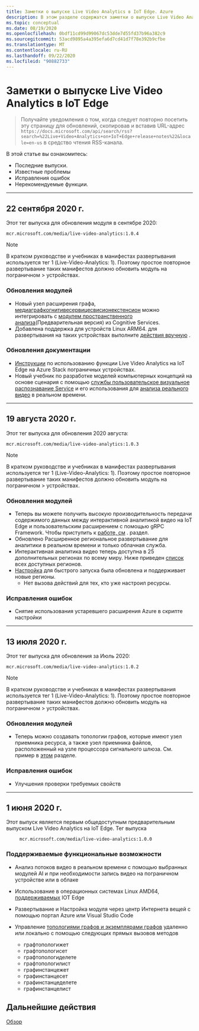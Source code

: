 ```yaml
---
title: Заметки о выпуске Live Video Analytics в IoT Edge. Azure
description: В этом разделе содержатся заметки о выпуске Live Video Analytics на IoT Edge выпусках, улучшениях, исправлениях ошибок и известных проблемах.
ms.topic: conceptual
ms.date: 08/19/2020
ms.openlocfilehash: 0bdf11cd99d99067dc53dde7d55fd37b96a382c9
ms.sourcegitcommit: 53acd9895a4a395efa6d7cd41d7f78e392b9cfbe
ms.translationtype: MT
ms.contentlocale: ru-RU
ms.lasthandoff: 09/22/2020
ms.locfileid: "90882733"
---
```

# <a name="live-video-analytics-on-iot-edge-release-notes"></a>Заметки о выпуске Live Video Analytics в IoT Edge

>Получайте уведомления о том, когда следует повторно посетить эту страницу для обновлений, скопировав и вставив URL-адрес `https://docs.microsoft.com/api/search/rss?search=%22Live+Video+Analytics+on+IoT+Edge+release+notes%22&locale=en-us` в средство чтения RSS-канала.

В этой статье вы ознакомитесь:

* Последние выпуски.
* Известные проблемы
* Исправления ошибок
* Нерекомендуемые функции.

<hr width=100%>

## <a name="september-22-2020"></a>22 сентября 2020 г.

Этот тег выпуска для обновления модуля в сентябре 2020:

```
mcr.microsoft.com/media/live-video-analytics:1.0.4
```

> [!NOTE]
> В кратком руководстве и учебниках в манифестах развертывания используется тег 1 (Live-Video-Analytics: 1). Поэтому простое повторное развертывание таких манифестов должно обновить модуль на пограничном > устройствах.

### <a name="module-updates"></a>Обновления модулей

* Новый узел расширения графа, [медиаграфкогнитивесервицесвисионекстенсион](custom-vision-tutorial.md) можно интегрировать с [модулем пространственного анализа](spatial-analysis-tutorial.md)(Предварительная версия) из Cognitive Services.
* Добавлена поддержка для устройств Linux ARM64. для развертывания на таких устройствах выполните [действия вручную](deploy-iot-edge-device.md) .

### <a name="documentation-updates"></a>Обновления документации

* [Инструкции](deploy-azure-stack-edge-how-to.md) по использованию функции Live Video Analytics на IoT Edge на Azure Stack пограничных устройствах.
* Новый учебник по разработке моделей компьютерных концепций на основе сценария с помощью [службы пользовательское визуальное распознавание Service](https://azure.microsoft.com/services/cognitive-services/custom-vision-service/) и его использования для [анализа реального видео](custom-vision-tutorial.md) в реальном времени.

<hr width=100%>

## <a name="august-19-2020"></a>19 августа 2020 г.

Этот тег выпуска для обновления 2020 августа:

```
mcr.microsoft.com/media/live-video-analytics:1.0.3
```

> [!NOTE]
> В кратком руководстве и учебниках в манифестах развертывания используется тег 1 (Live-Video-Analytics: 1). Поэтому простое повторное развертывание таких манифестов должно обновить модуль на пограничном > устройствах.

### <a name="module-updates"></a>Обновления модулей

* Теперь вы можете получить высокую производительность передачи содержимого данных между интерактивной аналитикой видео на IoT Edge и пользовательским расширением с помощью gRPC Framework. Чтобы приступить к [работе, см](analyze-live-video-use-your-grpc-model-quickstart.md) . раздел.
* Обновлено Расширенное региональное развертывание для аналитики в реальном времени и только облачная служба.  
* Интерактивная аналитика видео теперь доступна в 25 дополнительных регионах по всему миру. Ниже приведен [список](https://azure.microsoft.com/global-infrastructure/services/?products=media-services) всех доступных регионов.  
* [Настройка](https://aka.ms/lva-edge/setup-resources-for-samples) для быстрого запуска была обновлена и поддерживает новые регионы.
    * Нет вызова действий для тех, кто уже настроил ресурсы.

### <a name="bug-fixes"></a>Исправления ошибок 

* Снятие использования устаревшего расширения Azure в скрипте настройки

<hr width=100%>

## <a name="july-13-2020"></a>13 июля 2020 г.

Этот тег выпуска для обновления за Июль 2020:

```
mcr.microsoft.com/media/live-video-analytics:1.0.2
```

> [!NOTE]
> В кратком руководстве и учебниках в манифестах развертывания используется тег 1 (Live-Video-Analytics: 1). Поэтому простое повторное развертывание таких манифестов должно обновить модуль на пограничном > устройствах.

### <a name="module-updates"></a>Обновления модулей

* Теперь можно создавать топологии графов, которые имеют узел приемника ресурса, а также узел приемника файлов, расположенный на узле процессора сигнального шлюза. См. пример в [этом](https://github.com/Azure/live-video-analytics/tree/master/MediaGraph/topologies/evr-motion-assets-files) разделе.

### <a name="bug-fixes"></a>Исправления ошибок

* Улучшения проверки требуемых свойств

<hr width=100%>

## <a name="june-1-2020"></a>1 июня 2020 г.

Этот выпуск является первым общедоступным предварительным выпуском Live Video Analytics на IoT Edge. Тег выпуска

```
     mcr.microsoft.com/media/live-video-analytics:1.0.0
```

### <a name="supported-functionalities"></a>Поддерживаемые функциональные возможности

* Анализ потоков видео в реальном времени с помощью выбранных модулей AI и при необходимости запись видео на пограничном устройстве или в облаке
* Использование в операционных системах Linux AMD64, [поддерживаемых](../../iot-edge/support.md) IOT Edge
* Развертывание и Настройка модуля через центр Интернета вещей с помощью портал Azure или Visual Studio Code
* Управление [топологиями графов и экземплярами графов](media-graph-concept.md#media-graph-topologies-and-instances) удаленно или локально с помощью следующих прямых вызовов методов

    *   графтопологижет
    *   графтопологисет
    *   графтопологиделете
    *   графтопологилист
    *   графинстанцежет
    *   графинстанцесет
    *   графинстанцеделете
    *   графинстанцелист

## <a name="next-steps"></a>Дальнейшие действия

[Обзор](overview.md)

